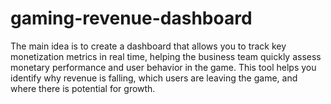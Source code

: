 # gaming-revenue-dashboard
The main idea is to create a dashboard that allows you to track key monetization metrics in real time, helping the business team quickly assess monetary performance and user behavior in the game. This tool helps you identify why revenue is falling, which users are leaving the game, and where there is potential for growth. 
